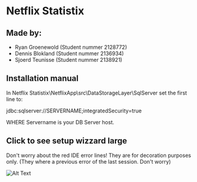 # Netflix Statistix


## Made by:
  * Ryan Groenewold (Student nummer 2128772)
  * Dennis Blokland (Student nummer 2136934)
  * Sjoerd Teunisse (Student nummer 2138921)
  

## Installation manual

In Netflix Statistix\NetflixApp\src\DataStorageLayer\SqlServer set the first line to:

jdbc:sqlserver://SERVERNAME;integratedSecurity=true

WHERE Servername is your DB Server host.

## Click to see setup wizzard large

Don't worry about the red IDE error lines! They are for decoration purposes only.
(They where a previous error of the last session. Don't worry)

![Alt Text](https://imgur.com/pln7wL0.gif)

